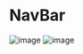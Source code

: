 # NavBar
![image](https://user-images.githubusercontent.com/56251404/145037100-1f43fd17-6047-4084-b4a2-17830c64ec20.png)
![image](https://user-images.githubusercontent.com/56251404/145037185-f70f3de0-90cc-4cfd-ae63-53498db87c95.png)
